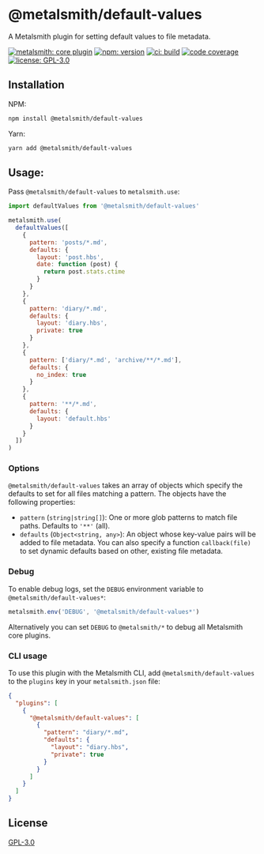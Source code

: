 # @metalsmith/default-values

A Metalsmith plugin for setting default values to file metadata.

[![metalsmith: core plugin][metalsmith-badge]][metalsmith-url]
[![npm: version][npm-badge]][npm-url]
[![ci: build][ci-badge]][ci-url]
[![code coverage][codecov-badge]][codecov-url]
[![license: GPL-3.0][license-badge]][license-url]

## Installation

NPM:

```bash
npm install @metalsmith/default-values
```

Yarn:

```bash
yarn add @metalsmith/default-values
```

## Usage:

Pass `@metalsmith/default-values` to `metalsmith.use`:

```js
import defaultValues from '@metalsmith/default-values'

metalsmith.use(
  defaultValues([
    {
      pattern: 'posts/*.md',
      defaults: {
        layout: 'post.hbs',
        date: function (post) {
          return post.stats.ctime
        }
      }
    },
    {
      pattern: 'diary/*.md',
      defaults: {
        layout: 'diary.hbs',
        private: true
      }
    },
    {
      pattern: ['diary/*.md', 'archive/**/*.md'],
      defaults: {
        no_index: true
      }
    },
    {
      pattern: '**/*.md',
      defaults: {
        layout: 'default.hbs'
      }
    }
  ])
)
```

### Options

`@metalsmith/default-values` takes an array of objects which specify the defaults to set for all files matching a pattern. The objects have the following properties:

- `pattern` (`string|string[]`): One or more glob patterns to match file paths. Defaults to `'**'` (all).
- `defaults` (`Object<string, any>`): An object whose key-value pairs will be added to file metadata. You can also specify a function `callback(file)` to set dynamic defaults based on other, existing file metadata.

### Debug

To enable debug logs, set the `DEBUG` environment variable to `@metalsmith/default-values*`:

```js
metalsmith.env('DEBUG', '@metalsmith/default-values*')
```

Alternatively you can set `DEBUG` to `@metalsmith/*` to debug all Metalsmith core plugins.

### CLI usage

To use this plugin with the Metalsmith CLI, add `@metalsmith/default-values` to the `plugins` key in your `metalsmith.json` file:

```json
{
  "plugins": [
    {
      "@metalsmith/default-values": [
        {
          "pattern": "diary/*.md",
          "defaults": {
            "layout": "diary.hbs",
            "private": true
          }
        }
      ]
    }
  ]
}
```

## License

[GPL-3.0](LICENSE)

[npm-badge]: https://img.shields.io/npm/v/@metalsmith/default-values.svg
[npm-url]: https://www.npmjs.com/package/@metalsmith/default-values
[ci-badge]: https://github.com/metalsmith/default-values/actions/workflows/test.yml/badge.svg
[ci-url]: https://github.com/metalsmith/default-values/actions/workflows/test.yml
[metalsmith-badge]: https://img.shields.io/badge/metalsmith-core_plugin-green.svg?longCache=true
[metalsmith-url]: https://metalsmith.io
[codecov-badge]: https://img.shields.io/coveralls/github/metalsmith/default-values
[codecov-url]: https://coveralls.io/github/metalsmith/default-values
[license-badge]: https://img.shields.io/github/license/metalsmith/default-values
[license-url]: LICENSE
